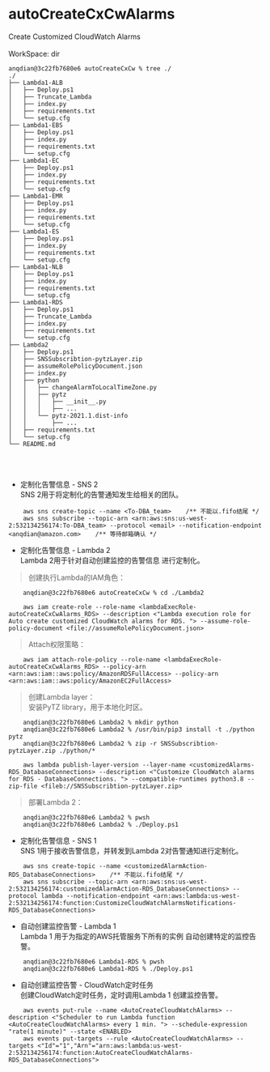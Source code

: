 # autoCreateCxCwAlarms
Create Customized CloudWatch Alarms
<br>
<br>
WorkSpace: dir <autoCreateCxCw>    <br>
```
anqdian@3c22fb7680e6 autoCreateCxCw % tree ./
./
├── Lambda1-ALB
│   ├── Deploy.ps1
│   ├── Truncate_Lambda
│   ├── index.py
│   ├── requirements.txt
│   └── setup.cfg
├── Lambda1-EBS
│   ├── Deploy.ps1
│   ├── index.py
│   ├── requirements.txt
│   └── setup.cfg
├── Lambda1-EC
│   ├── Deploy.ps1
│   ├── index.py
│   ├── requirements.txt
│   └── setup.cfg
├── Lambda1-EMR
│   ├── Deploy.ps1
│   ├── index.py
│   ├── requirements.txt
│   └── setup.cfg
├── Lambda1-ES
│   ├── Deploy.ps1
│   ├── index.py
│   ├── requirements.txt
│   └── setup.cfg
├── Lambda1-NLB
│   ├── Deploy.ps1
│   ├── index.py
│   ├── requirements.txt
│   └── setup.cfg
├── Lambda1-RDS
│   ├── Deploy.ps1
│   ├── Truncate_Lambda
│   ├── index.py
│   ├── requirements.txt
│   └── setup.cfg
├── Lambda2
│   ├── Deploy.ps1
│   ├── SNSSubscribtion-pytzLayer.zip
│   ├── assumeRolePolicyDocument.json
│   ├── index.py
│   ├── python
│   │   ├── changeAlarmToLocalTimeZone.py
│   │   ├── pytz
│   │   │   ├── __init__.py
│   │   │   ├── ...
│   │   └── pytz-2021.1.dist-info
│   │       ├── ...
│   ├── requirements.txt
│   └── setup.cfg
└── README.md
```
<br>
<br>


* 定制化告警信息 - SNS 2    <br>
SNS 2用于将定制化的告警通知发生给相关的团队。    <br>
```
    aws sns create-topic --name <To-DBA_team>    /** 不能以.fifo结尾 */
    aws sns subscribe --topic-arn <arn:aws:sns:us-west-2:532134256174:To-DBA_team> --protocol <email> --notification-endpoint <anqdian@amazon.com>    /** 等待邮箱确认 */
```


* 定制化告警信息 - Lambda 2    <br>
Lambda 2用于针对自动创建监控的告警信息 进行定制化。    <br>

> 创建执行Lambda的IAM角色：    <br>
```
    anqdian@3c22fb7680e6 autoCreateCxCw % cd ./Lambda2

    aws iam create-role --role-name <lambdaExecRole-autoCreateCxCwAlarms_RDS> --description <"Lambda execution role for Auto create customized CloudWatch alarms for RDS. "> --assume-role-policy-document <file://assumeRolePolicyDocument.json>
```

> Attach权限策略：    <br>
```
    aws iam attach-role-policy --role-name <lambdaExecRole-autoCreateCxCwAlarms_RDS> --policy-arn <arn:aws:iam::aws:policy/AmazonRDSFullAccess> --policy-arn <arn:aws:iam::aws:policy/AmazonEC2FullAccess>
```

> 创建Lambda layer：    <br>
安装PyTZ library，用于本地化时区。    <br>
```
    anqdian@3c22fb7680e6 Lambda2 % mkdir python
    anqdian@3c22fb7680e6 Lambda2 % /usr/bin/pip3 install -t ./python pytz
    anqdian@3c22fb7680e6 Lambda2 % zip -r SNSSubscribtion-pytzLayer.zip ./python/*

    aws lambda publish-layer-version --layer-name <customizedAlarms-RDS_DatabaseConnections> --description <"Customize CloudWatch alarms for RDS - DatabaseConnections. "> --compatible-runtimes python3.8 --zip-file <fileb://SNSSubscribtion-pytzLayer.zip>
```

> 部署Lambda 2：    <br>
```
    anqdian@3c22fb7680e6 Lambda2 % pwsh
    anqdian@3c22fb7680e6 Lambda2 % ./Deploy.ps1
```


* 定制化告警信息 - SNS 1    <br>
SNS 1用于接收告警信息，并转发到Lambda 2对告警通知进行定制化。    <br>
```
    aws sns create-topic --name <customizedAlarmAction-RDS_DatabaseConnections>    /** 不能以.fifo结尾 */
    aws sns subscribe --topic-arn <arn:aws:sns:us-west-2:532134256174:customizedAlarmAction-RDS_DatabaseConnections> --protocol lambda --notification-endpoint <arn:aws:lambda:us-west-2:532134256174:function:CustomizeCloudWatchAlarmsNotifications-RDS_DatabaseConnections>
```


* 自动创建监控告警 - Lambda 1    <br>
Lambda 1 用于为指定的AWS托管服务下所有的实例 自动创建特定的监控告警。    <br>
```
    anqdian@3c22fb7680e6 Lambda1-RDS % pwsh
    anqdian@3c22fb7680e6 Lambda1-RDS % ./Deploy.ps1
```


* 自动创建监控告警 - CloudWatch定时任务    <br>
创建CloudWatch定时任务，定时调用Lambda 1 创建监控告警。    <br>
```
    aws events put-rule --name <AutoCreateCloudWatchAlarms> --description <"Scheduler to run Lambda function <AutoCreateCloudWatchAlarms> every 1 min. "> --schedule-expression "rate(1 minute)" --state <ENABLED>
    aws events put-targets --rule <AutoCreateCloudWatchAlarms> --targets <"Id"="1","Arn"="arn:aws:lambda:us-west-2:532134256174:function:AutoCreateCloudWatchAlarms-RDS_DatabaseConnections">
```
